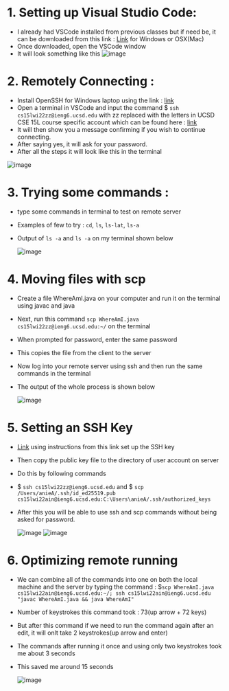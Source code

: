 # 1. Setting up Visual Studio Code:
   - I already had VSCode installed from previous classes but if need be, it can be downloaded from this link : [Link](https://code.visualstudio.com/) for Windows or OSX(Mac)
   - Once downloaded, open the VSCode window
   - It will look something like this
![image](https://user-images.githubusercontent.com/97641897/149424347-a3918030-49b1-4ea8-bcbb-5cacd6e48a77.png)
   
# 2. Remotely Connecting :
- Install OpenSSH for Windows laptop using the link : [link](https://docs.microsoft.com/en-us/windows-server/administration/openssh/openssh_install_firstuse)
- Open a terminal in VSCode and input the command $ `ssh cs15lwi22zz@ieng6.ucsd.edu` with zz replaced with the letters in UCSD CSE 15L course specific account which can be found here : [link](https://sdacs.ucsd.edu/~icc/index.php)
- It will then show you a message confirming if you wish to continue connecting. 
- After saying yes, it will ask for your password. 
- After all the steps it will look like this in the terminal

![image](https://user-images.githubusercontent.com/97641897/149426038-a5de1d38-6fcf-4554-bd13-2a83fba76172.png)

# 3. Trying some commands : 
- type some commands in terminal to test on remote server 
- Examples of few to try : `cd`, `ls`, `ls-lat`, `ls-a`
- Output of `ls -a` and `ls -a` on my terminal shown below
    
   ![image](https://user-images.githubusercontent.com/97641897/149426825-fc7f8023-2d88-4e12-8c97-db3a56e02c23.png)

# 4. Moving files with scp
- Create a file WhereAmI.java on your computer and run it on the terminal using javac and java
- Next, run this command `scp WhereAmI.java cs15lwi22zz@ieng6.ucsd.edu:~/` on the terminal
- When prompted for password, enter the same password
- This copies the file from the client to the server
- Now log into your remote server using ssh and then run the same commands in the terminal
- The output of the whole process is shown below

   ![image](https://user-images.githubusercontent.com/97641897/149428043-66a3c22d-aad5-4cfc-8668-1809b1848e8d.png)
      
# 5. Setting an SSH Key
- [Link](https://docs.microsoft.com/en-us/windows-server/administration/openssh/openssh_keymanagement#user-key-generation) using instructions from this link set up the SSH key
- Then copy the public key file to the directory of user account on server
- Do this by following commands
- $ `ssh cs15lwi22zz@ieng6.ucsd.edu` and $ `scp /Users/anieA/.ssh/id_ed25519.pub cs15lwi22ain@ieng6.ucsd.edu:C:\Users\anieA/.ssh/authorized_keys` 
- After this you will be able to use ssh and scp commands without being asked for password.

   ![image](https://user-images.githubusercontent.com/97641897/149431993-01c50847-77f8-4e1f-b04b-3b4e029314d6.png)
       ![image](https://user-images.githubusercontent.com/97641897/149600016-62e3911a-f5f2-446c-b05e-902693af1645.png)
   
# 6. Optimizing remote running
- We can combine all of the commands into one on both the local machine and the server by typing the command : $`scp WhereAmI.java cs15lwi22ain@ieng6.ucsd.edu:~/; ssh cs15lwi22ain@ieng6.ucsd.edu "javac WhereAmI.java && java WhereAmI"`
- Number of keystrokes this command took : 73(up arrow + 72 keys)
- But after this command if we need to run the command again after an edit, it will onlt take 2 keystrokes(up arrow and enter)
- The commands after running it once and using only two keystrokes took me about 3 seconds 
- This saved me around 15 seconds
    
   ![image](https://user-images.githubusercontent.com/97641897/149600927-3e9e7285-d372-4f05-a7eb-0d7f88f7d4aa.png)





